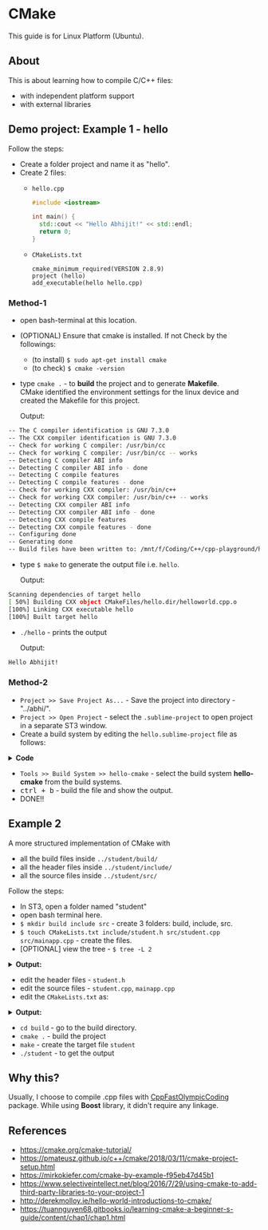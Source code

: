 # CMake
This guide is for Linux Platform (Ubuntu).

## About
This is about learning how to compile C/C++ files:
* with independent platform support
* with external libraries

## Demo project: Example 1 - hello
Follow the steps:
* Create a folder project and name it as "hello".
* Create 2 files: 
  - `hello.cpp`
    ```cpp
    #include <iostream>

    int main() {
      std::cout << "Hello Abhijit!" << std::endl;
      return 0;
    }
    ```
  
  - `CMakeLists.txt`
    ```
    cmake_minimum_required(VERSION 2.8.9)
    project (hello)
    add_executable(hello hello.cpp)
    ```
### Method-1
* open bash-terminal at this location. 
* (OPTIONAL) Ensure that cmake is installed. If not Check by the followings: 
	- (to install) `$ sudo apt-get install cmake` 
	-	(to check) `$ cmake -version` 
	
* type `cmake .` - to **build** the project and to generate **Makefile**. <br/>
	CMake identified the environment settings for the linux device and created the Makefile for this project.
	
	Output:
```bash
-- The C compiler identification is GNU 7.3.0
-- The CXX compiler identification is GNU 7.3.0
-- Check for working C compiler: /usr/bin/cc
-- Check for working C compiler: /usr/bin/cc -- works
-- Detecting C compiler ABI info
-- Detecting C compiler ABI info - done
-- Detecting C compile features
-- Detecting C compile features - done
-- Check for working CXX compiler: /usr/bin/c++
-- Check for working CXX compiler: /usr/bin/c++ -- works
-- Detecting CXX compiler ABI info
-- Detecting CXX compiler ABI info - done
-- Detecting CXX compile features
-- Detecting CXX compile features - done
-- Configuring done
-- Generating done
-- Build files have been written to: /mnt/f/Coding/C++/cpp-playground/hello
```
* type `$ make` to generate the output file i.e. `hello`.
	
	Output:
```bash
Scanning dependencies of target hello
[ 50%] Building CXX object CMakeFiles/hello.dir/helloworld.cpp.o
[100%] Linking CXX executable hello
[100%] Built target hello
```

* `./hello` - prints the output
	
	Output:
```bash
Hello Abhijit!
```
### Method-2
* `Project >> Save Project As...` - Save the project into directory - "../abhi/".
* `Project >> Open Project` - select the `.sublime-project` to open project in a separate ST3 window.
* Create a build system by editing the `hello.sublime-project` file as follows:
<details>
	<summary><b>Code</b></summary>
<p>

```json
{
		"folders":
		[
				{
						"path": "."
				}
		],
		"build_systems":
		[
				{
						"name": "hello-cmake",
						"cmd":["bash", "-c", "cmake . && make && ./hello"],
						"file_regex": "^(..[^:]*):([0-9]+):?([0-9]+)?:? (.*)$",
						"selector": "source.c, source.c++, source.cpp"
				}
		]
}
```
</p>
</details>

* `Tools >> Build System >> hello-cmake` - select the build system **hello-cmake** from the build systems.
* <kbd>ctrl + b</kbd> - build the file and show the output.
* DONE!!

## Example 2
A more structured implementation of CMake with 
* all the build files inside `../student/build/`
* all the header files inside `../student/include/`
* all the source files inside `../student/src/`

Follow the steps:
* In ST3, open a folder named "student"
* open bash terminal here.
* `$ mkdir build include src` - create 3 folders: build, include, src.
* `$ touch CMakeLists.txt include/student.h src/student.cpp src/mainapp.cpp` - create the files.
* [OPTIONAL] view the tree - `$ tree -L 2`
<details>
	<summary><b>Output:</b></summary>
<p>

```bash
.
├── CMakeLists.txt
├── build
├── include
│   └── student.h
└── src
    ├── mainapp.cpp
    └── student.cpp

3 directories, 4 files
```
</p>
</details>

* edit the header files - `student.h`
* edit the source files - `student.cpp`, `mainapp.cpp`
* edit the `CMakeLists.txt` as:
<details>
	<summary><b>Output:</b></summary>
<p>

```txt
cmake_minimum_required(VERSION 2.8.9)
project(directory_test)

#Bring the headers, such as Student.h into the project
include_directories(include)

#Can manually add the sources using the set command as follows:
#set(SOURCES src/mainapp.cpp src/Student.cpp)

#However, the file(GLOB...) allows for wildcard additions:
file(GLOB SOURCES "src/*.cpp")

add_executable(testStudent ${SOURCES})
```
</p>
</details>

* `cd build` - go to the build directory.
* `cmake .` - build the project
* `make` - create the target file `student`
* `./student` - to get the output


## Why this?
Usually, I choose to compile .cpp files with [CppFastOlympicCoding](https://packagecontrol.io/packages/CppFastOlympicCoding) package. 
While using **Boost** library, it didn't require any linkage.

## References
* https://cmake.org/cmake-tutorial/
* https://pmateusz.github.io/c++/cmake/2018/03/11/cmake-project-setup.html
* https://mirkokiefer.com/cmake-by-example-f95eb47d45b1
* https://www.selectiveintellect.net/blog/2016/7/29/using-cmake-to-add-third-party-libraries-to-your-project-1
* http://derekmolloy.ie/hello-world-introductions-to-cmake/
* https://tuannguyen68.gitbooks.io/learning-cmake-a-beginner-s-guide/content/chap1/chap1.html
